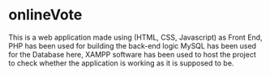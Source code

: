 # onlineVote

This is a web application made using (HTML, CSS, Javascript) as Front End, PHP has been used for building the back-end logic MySQL has been used for the Database here, XAMPP software has been used to host the project to check whether the application is working as it is supposed to be. 
